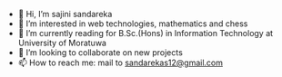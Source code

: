 - 👋 Hi, I’m sajini sandareka
- 👀 I’m interested in web technologies, mathematics and chess
- 🌱 I’m currently reading for B.Sc.(Hons) in Information Technology at University of Moratuwa
- 💞️ I’m looking to collaborate on new projects
- 📫 How to reach me: mail to sandarekas12@gmail.com

<!---
sajini1/sajini1 is a ✨ special ✨ repository because its `README.md` (this file) appears on your GitHub profile.
You can click the Preview link to take a look at your changes.
--->
